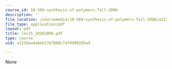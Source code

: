 ```yaml
---
course_id: 10-569-synthesis-of-polymers-fall-2006
description: ''
file_location: /coursemedia/10-569-synthesis-of-polymers-fall-2006/a1218aa4a6eb17e7888c7a74d96185ad_lec15_10162006.pdf
file_type: application/pdf
layout: pdf
title: lec15_10162006.pdf
type: course
uid: a1218aa4a6eb17e7888c7a74d96185ad

---
```

None